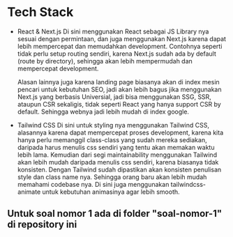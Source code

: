 # Tech Stack
- React & Next.js
  Di sini menggunakan React sebagai JS Library nya sesuai dengan permintaan, dan juga menggunakan Next.js karena dapat lebih mempercepat dan memudahkan development. Contohnya seperti tidak perlu setup routing sendiri, karena Next.js sudah ada by default (route by directory), sehingga akan lebih mempermudah dan mempercepat development.

  Alasan lainnya juga karena landing page biasanya akan di index mesin pencari untuk kebutuhan SEO, jadi akan lebih bagus jika menggunakan Next.js yang berbasis Universial, jadi bisa menggunakan SSG, SSR, ataupun CSR sekaligis, tidak seperti React yang hanya support CSR by default. Sehingga webnya jadi lebih mudah di index google.

- Tailwind CSS
  Di sini untuk styling nya menggunakan Tailwind CSS, alasannya karena dapat mempercepat proses development, karena kita hanya perlu memanggil class-class yang sudah mereka sediakan, daripada harus menulis css sendiri yang tentu akan memakan waktu lebih lama. Kemudian dari segi maintainability menggunakan Tailwind akan lebih mudah daripada menulis css sendiri, karena biasanya tidak konsisten. Dengan Tailwind sudah dipastikan akan konsisten penulisan style dan class name nya. Sehingga orang baru akan lebih mudah memahami codebase nya.  Di sini juga menggunakan tailwindcss-animate untuk kebutuhan animasinya agar lebih smooth.


## Untuk soal nomor 1 ada di folder "soal-nomor-1" di repository ini